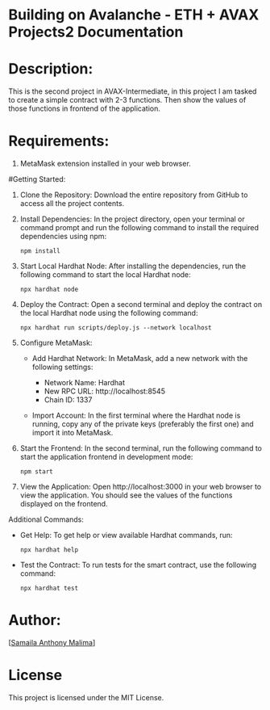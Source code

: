 # Building on Avalanche - ETH + AVAX Projects2 Documentation

# Description:
This is the second project in AVAX-Intermediate, in this project I am tasked to create a simple contract with 2-3 functions. Then show the values of those functions in frontend of the application.

# Requirements:
1. MetaMask extension installed in your web browser.

#Getting Started:

1. Clone the Repository:
   Download the entire repository from GitHub to access all the project contents.

2. Install Dependencies:
   In the project directory, open your terminal or command prompt and run the following command to install the required dependencies using npm:

   ```
   npm install
   ```

3. Start Local Hardhat Node:
   After installing the dependencies, run the following command to start the local Hardhat node:

   ```
   npx hardhat node
   ```

4. Deploy the Contract:
   Open a second terminal and deploy the contract on the local Hardhat node using the following command:

   ```
   npx hardhat run scripts/deploy.js --network localhost
   ```

5. Configure MetaMask:
   - Add Hardhat Network: In MetaMask, add a new network with the following settings:
     - Network Name: Hardhat
     - New RPC URL: http://localhost:8545
     - Chain ID: 1337

   - Import Account: In the first terminal where the Hardhat node is running, copy any of the private keys (preferably the first one) and import it into MetaMask.

6. Start the Frontend:
   In the second terminal, run the following command to start the application frontend in development mode:

   ```
   npm start
   ```

7. View the Application:
   Open http://localhost:3000 in your web browser to view the application. You should see the values of the functions displayed on the frontend.

Additional Commands:

- Get Help: To get help or view available Hardhat commands, run:

  ```
  npx hardhat help
  ```

- Test the Contract: To run tests for the smart contract, use the following command:

  ```
  npx hardhat test
  ```

# Author:
[[Samaila Anthony Malima](https://github.com/samailamalima)] 

# License
This project is licensed under the MIT License.
